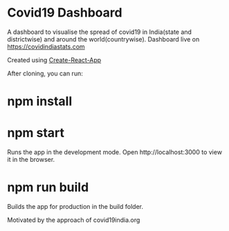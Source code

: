 # Covid19 Dashboard
A dashboard to visualise the spread of covid19 in India(state and districtwise) and around the world(countrywise).
Dashboard live on https://covidindiastats.com

Created using <a href="https://reactjs.org/" >Create-React-App</a>

After cloning, you can run:

# npm install

# npm start



Runs the app in the development mode.
Open http://localhost:3000 to view it in the browser.

# npm run build
Builds the app for production in the build folder.


Motivated by the approach of covid19india.org
